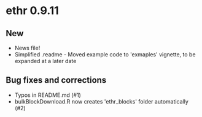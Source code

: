 # ethr 0.9.11

## New

* News file!
* Simplified .readme - Moved example code to 'exmaples' vignette, to be expanded at a later date

## Bug fixes and corrections

* Typos in README.md (#1)
* bulkBlockDownload.R now creates 'ethr_blocks' folder automatically (#2)
